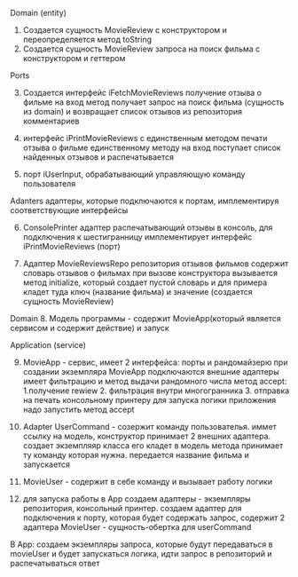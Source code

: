 Domain (entity)

1. Создается сущность MovieReview с конструктором и переопределяется метод toString
2. Создается сущность MovieReview запроса на поиск фильма с конструктором и геттером

Ports

3. Создается интерфейс iFetchMovieReviews получение отзыва о фильме
   на вход метод получает запрос на поиск фильма (сущность из domain) и возвращает список отзывов из репозитория комментариев

4. интерфейс iPrintMovieReviews с единственным методом печати отзыва о фильме
   единственному методу на вход поступает список найденных отзывов и распечатывается

5. порт iUserInput, обрабатывающий управляющую команду пользователя

Adanters адаптеры, которые подключаются к портам, имплементируя соответствующие интерфейсы

6. ConsolePrinter адаптер распечатывающий отзывы в консоль, для подключения к шестигранницу имплементирует интерфейс iPrintMovieReviews (порт)

7. Адаптер MovieReviewsRepo репозитория отзывов фильмов содержит словарь отзывов о фильмах при вызове конструктора вызывается метод initialize, который создает пустой словарь и для примера кладет туда ключ (название фильма) и значение (создается сущность MovieReview)

Domain 8. Модель программы - содержит MovieApp(который является сервисом и содержит действие) и запуск

Application (service)

9. MovieApp - сервис, имеет 2 интерфейса: порты и рандомайзерю при создании экземпляра MovieApp подключаются внешние адаптеры
   имеет фильтрацию и метод выдачи рандомного числа
   метод accept:
   1.получение rewiew 2. фильтрация внутри многогранника 3. отправка на печать консольному принтеру
   для запуска логики приложения надо запустить метод accept

10. Adapter UserCommand - созержит команду пользователья. иммет ссылку на модель, конструктор принимает 2 внешних адаптера. создает экземпляяр класса его кладет в модель метода принимает ту команду которая нужна. передается название фильма и запускается

11. MovieUser - содержит в себе команду и вызывает работу логики

12. для запуска работы в App создаем адаптеры - экземпляры репозитория, консольный принтер.
    создаем адаптер для подключения к порту, которая будет содержать запрос, содержит 2 адаптера
    MovieUser - сущность-обертка для userCommand

В App:
создаем экземпляры запроса, которые будут передаваться в movieUser и будет запускаться логика, идти запрос в репозиторий и распечатываться ответ
